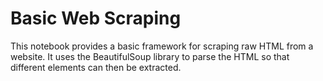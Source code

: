 # Basic Web Scraping

This notebook provides a basic framework for scraping raw HTML from a website. It uses the BeautifulSoup library to parse the HTML so that different elements can then be extracted.
